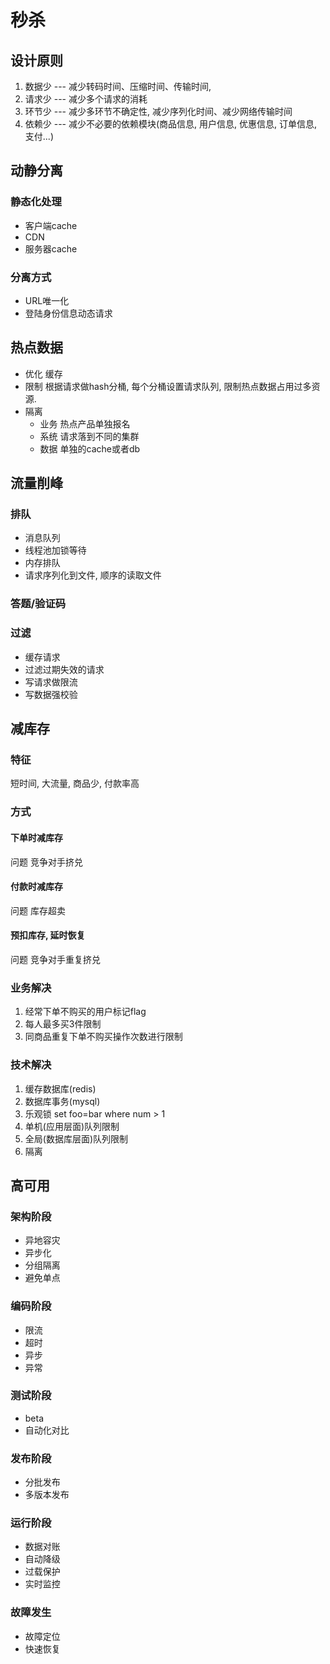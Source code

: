 # 秒杀

## 设计原则

1. 数据少 --- 减少转码时间、压缩时间、传输时间, 
2. 请求少 --- 减少多个请求的消耗
3. 环节少 --- 减少多环节不确定性, 减少序列化时间、减少网络传输时间
4. 依赖少 --- 减少不必要的依赖模块(商品信息, 用户信息, 优惠信息, 订单信息, 支付...)

## 动静分离

### 静态化处理

- 客户端cache
- CDN
- 服务器cache

### 分离方式

- URL唯一化
- 登陆身份信息动态请求

## 热点数据

- 优化 缓存
- 限制 根据请求做hash分桶, 每个分桶设置请求队列, 限制热点数据占用过多资源.
- 隔离
  - 业务 热点产品单独报名
  - 系统 请求落到不同的集群
  - 数据 单独的cache或者db

## 流量削峰

### 排队

- 消息队列
- 线程池加锁等待
- 内存排队
- 请求序列化到文件, 顺序的读取文件

### 答题/验证码

### 过滤

- 缓存请求
- 过滤过期失效的请求
- 写请求做限流
- 写数据强校验

## 减库存

### 特征

短时间, 大流量, 商品少, 付款率高

### 方式

#### 下单时减库存

问题 竞争对手挤兑

#### 付款时减库存

问题 库存超卖

#### 预扣库存, 延时恢复

问题 竞争对手重复挤兑

### 业务解决

1. 经常下单不购买的用户标记flag
2. 每人最多买3件限制
3. 同商品重复下单不购买操作次数进行限制

### 技术解决

1. 缓存数据库(redis)
2. 数据库事务(mysql)
3. 乐观锁 set foo=bar where num > 1
4. 单机(应用层面)队列限制
5. 全局(数据库层面)队列限制
6. 隔离

## 高可用

### 架构阶段

- 异地容灾
- 异步化
- 分组隔离
- 避免单点

### 编码阶段

- 限流
- 超时
- 异步
- 异常

### 测试阶段

- beta
- 自动化对比

### 发布阶段

- 分批发布
- 多版本发布

### 运行阶段

- 数据对账
- 自动降级
- 过载保护
- 实时监控

### 故障发生

- 故障定位
- 快速恢复
